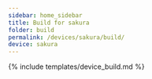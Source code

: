 ```yaml
---
sidebar: home_sidebar
title: Build for sakura
folder: build
permalink: /devices/sakura/build/
device: sakura
---
```

{% include templates/device_build.md %}
